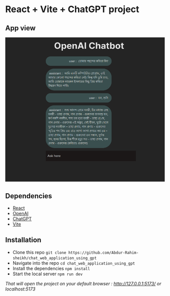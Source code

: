 # React + Vite + ChatGPT project

## App view
![Front Page Screenshot](public/page_view.png)

## Dependencies
* [React](https://react.dev/)
* [OpenAI](https://openai.com/)
* [ChatGPT](https://platform.openai.com/)
* [Vite](https://vitejs.dev/)

## Installation
* Clone this repo `git clone https://github.com/Abdur-Rahim-sheikh/chat_web_application_using_gpt`
* Navigate into the repo `cd chat_web_application_using_gpt`
* Install the dependencies ``npm install``
* Start the local server ``npm run dev``

*That will open the project on your default browser : http://127.0.0.1:5173/ or localhost:5173*